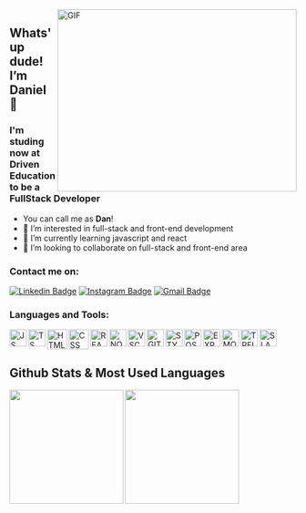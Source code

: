 <img align="right" alt="GIF" src="https://cdn.hashnode.com/res/hashnode/image/upload/v1621705542437/4shUyEk2t.gif?raw=true" width="420" height="320" />

## Whats'up dude! I’m Daniel 👋 
### I'm studing now at Driven Education to be a FullStack Developer
- You can call me as **Dan**!
- 👀 I’m interested in full-stack and front-end development
- 🌱 I’m currently learning javascript and react
- 💞️ I’m looking to collaborate on full-stack and front-end area

### Contact me on:

[![Linkedin Badge](https://img.shields.io/badge/LinkedIn-0077B5?style=for-the-badge&logo=linkedin&logoColor=white)](https://www.linkedin.com/in/daniel-lucas-ederli-725289222)
[![Instagram Badge](https://img.shields.io/badge/Instagram-E4405F?style=for-the-badge&logo=instagram&logoColor=white)](https://www.instagram.com/danielederli/)
[![Gmail Badge](https://img.shields.io/badge/Gmail-D14836?style=for-the-badge&logo=gmail&logoColor=white)](mailto:danielnatsufire@gmail.com)

### Languages and Tools:

<img alt="JS" align="left" width="30px" src="https://icons-for-free.com/iconfiles/png/512/javascript+original-1324760550805182024.png" />
<img alt="TS" align="left" width="30px" src="https://icons-for-free.com/iconfiles/png/512/typescript+original-1324760574003158198.png" />
<img alt="HTML" align="left" width="35px" src="https://icons-for-free.com/iconfiles/png/512/vscode+icons+type+html-1324451320119191066.png" />
<img alt="CSS" align="left" width="35px" src="https://icons-for-free.com/iconfiles/png/512/vscode+icons+type+css-1324451270074695333.png" />
<img alt="REACT" align="left" width="30px" src="https://icons-for-free.com/iconfiles/png/512/react+original-1324760565814167828.png" />
<img alt="NODEJS" align="left" width="30px" src="https://icons-for-free.com/iconfiles/png/512/nodejs+original-1324760553994193787.png" />
<img alt="VSCODE" align="left" width="30px" src="https://cdn.jsdelivr.net/gh/devicons/devicon/icons/vscode/vscode-original.svg" />
<img alt="GIT" align="left" width="30px" src="https://icons-for-free.com/iconfiles/png/512/git+original-1324760546369298016.png" />
<img alt="STYLED-COMPONENTS" align="left" width="30px" src="https://icons-for-free.com/iconfiles/png/512/vscode+icons+type+styled-1324451495304522233.png" />
<img alt="POSTGRESQL" align="left" width="30px" src="https://icons-for-free.com/iconfiles/png/512/postgresql+original-1324760555477678132.png" />
<img alt="EXPRESS" align="left" width="30px" src="https://icons-for-free.com/iconfiles/png/512/express+original-1324760541654534922.png" />
<img alt="MONGODB" align="left" width="30px" src="https://icons-for-free.com/iconfiles/png/512/mongodb-1330289846047266747.png" />
<img alt="TRELLO" align="left" width="30px" src="https://icons-for-free.com/iconfiles/png/512/trello-1330289861633868130.png" />
<img alt="SLACK" align="left" width="30px" src="https://icons-for-free.com/iconfiles/png/512/slack-1330289859031924005.png" />

<br />
<br />

## Github Stats & Most Used Languages
<img align="left" height="200px" src="https://github-readme-stats.vercel.app/api?username=DanielL29&theme=radical" />
<img align="left" height="200px" src="https://github-readme-stats.vercel.app/api/top-langs/?username=DanielL29&theme=radical" />
<!-- <img align="left" height="200px" src="https://github-readme-stats.vercel.app/api/top-langs/?username=DanielL29&layout=compact&langs_count=7&theme=radical" /> -->



<!---
DanielL29/DanielL29 is a ✨ special ✨ repository because its `README.md` (this file) appears on your GitHub profile.
You can click the Preview link to take a look at your changes.
--->
